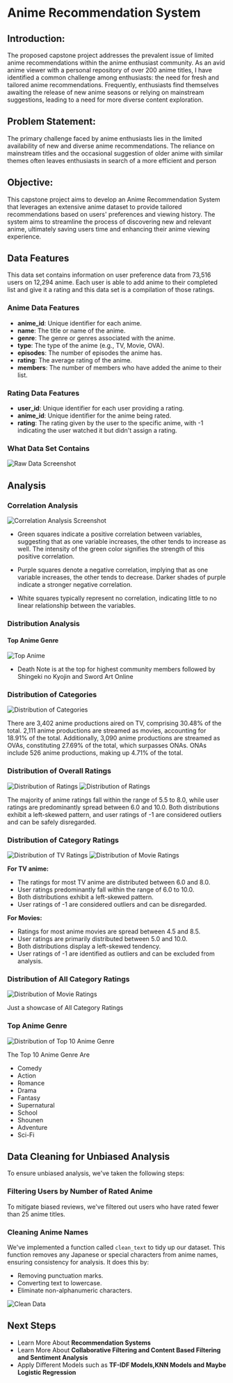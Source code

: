 
# Anime Recommendation System

## Introduction:
The proposed capstone project addresses the prevalent issue of limited anime recommendations within the anime enthusiast community. As an avid anime viewer with a personal repository of over 200 anime titles, I have identified a common challenge among enthusiasts: the need for fresh and tailored anime recommendations. Frequently, enthusiasts find themselves awaiting the release of new anime seasons or relying on mainstream suggestions, leading to a need for more diverse content exploration.

## Problem Statement:

The primary challenge faced by anime enthusiasts lies in the limited availability of new and diverse anime recommendations. The reliance on mainstream titles and the occasional suggestion of older anime with similar themes often leaves enthusiasts in search of a more efficient and person

## Objective:

This capstone project aims to develop an Anime Recommendation System that leverages an extensive anime dataset to provide tailored recommendations based on users' preferences and viewing history. The system aims to streamline the process of discovering new and relevant anime, ultimately saving users time and enhancing their anime viewing experience.

## Data Features
This data set contains information on user preference data from 73,516 users on 12,294 anime. Each user is able to add anime to their completed list and give it a rating and this data set is a compilation of those ratings.

### Anime Data Features
- **anime_id**: Unique identifier for each anime.
- **name**: The title or name of the anime.
- **genre**: The genre or genres associated with the anime.
- **type**: The type of the anime (e.g., TV, Movie, OVA).
- **episodes**: The number of episodes the anime has.
- **rating**: The average rating of the anime.
- **members**: The number of members who have added the anime to their list.

### Rating Data Features
- **user_id**: Unique identifier for each user providing a rating.
- **anime_id**: Unique identifier for the anime being rated.
- **rating**: The rating given by the user to the specific anime, with -1 indicating the user watched it but didn't assign a rating.

### What Data Set Contains
![Raw Data Screenshot](Screentshots/Data_Raw.png)

## Analysis

### Correlation Analysis
![Correlation Analysis Screenshot](Screentshots/correlation_analysis.png)


- Green squares indicate a positive correlation between variables, suggesting that as one variable increases, the other tends to increase as well. The intensity of the green color signifies the strength of this positive correlation.

- Purple squares denote a negative correlation, implying that as one variable increases, the other tends to decrease. Darker shades of purple indicate a stronger negative correlation.

- White squares typically represent no correlation, indicating little to no linear relationship between the variables.

### Distribution Analysis

#### Top Anime Genre

![Top Anime](Screentshots/top_anime.png)
- Death Note is at the top for highest community members followed by Shingeki no Kyojin and Sword Art Online

### Distribution of Categories
![Distribution of Categories](Screentshots/Distribution_of_Categories.png)

There are 3,402 anime productions aired on TV, comprising 30.48% of the total.
2,111 anime productions are streamed as movies, accounting for 18.91% of the total.
Additionally, 3,090 anime productions are streamed as OVAs, constituting 27.69% of the total, which surpasses ONAs. ONAs include 526 anime productions, making up 4.71% of the total.


### Distribution of Overall Ratings

![Distribution of Ratings](Screentshots/Distribution_of_Ratings.png)
![Distribution of Ratings](Screentshots/Distribution_of_USer_Ratings.png)

The majority of anime ratings fall within the range of 5.5 to 8.0, while user ratings are predominantly spread between 6.0 and 10.0.  Both distributions exhibit a left-skewed pattern, and user ratings of -1 are considered outliers and can be safely disregarded.


### Distribution of Category Ratings

![Distribution of TV Ratings](Screentshots/Distribution_of_TVs.png)
![Distribution of Movie Ratings](Screentshots/Distribution_of_Movies.png)

**For TV anime:**
- The ratings for most TV anime are distributed between 6.0 and 8.0.
- User ratings predominantly fall within the range of 6.0 to 10.0.
- Both distributions exhibit a left-skewed pattern.
- User ratings of -1 are considered outliers and can be disregarded.

**For Movies:**

- Ratings for most anime movies are spread between 4.5 and 8.5.
- User ratings are primarily distributed between 5.0 and 10.0.
- Both distributions display a left-skewed tendency.
- User ratings of -1 are identified as outliers and can be excluded from analysis.

### Distribution of All Category Ratings

![Distribution of Movie Ratings](Screentshots/Distribution_of_All_Category.png)

Just a showcase of All Category Ratings

### Top Anime Genre

![Distribution of Top 10 Anime Genre](Screentshots/Top_10_Anime_Generes.png)

The Top 10 Anime Genre Are

- Comedy
- Action
- Romance 
- Drama
- Fantasy
- Supernatural
- School
- Shounen
- Adventure
- Sci-Fi


## Data Cleaning for Unbiased Analysis

To ensure unbiased analysis, we've taken the following steps:

### Filtering Users by Number of Rated Anime

To mitigate biased reviews, we've filtered out users who have rated fewer than 25 anime titles.

### Cleaning Anime Names

We've implemented a function called `clean_text` to tidy up our dataset. This function removes any Japanese or special characters from anime names, ensuring consistency for analysis. It does this by:

-  Removing punctuation marks.
-  Converting text to lowercase.
-  Eliminate non-alphanumeric characters.

![Clean Data](Screentshots/Data_Clean.png)


## Next Steps
- Learn More About **Recommendation Systems**
- Learn More About **Collaborative Filtering and Content Based Filtering and Sentiment Analysis**
- Apply Different Models such as **TF-IDF Models,KNN Models and Maybe Logistic Regression**
